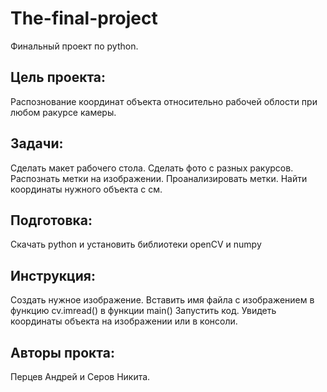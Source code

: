 # The-final-project
Финальный проект по python.


## Цель проекта:
Распознование координат объекта относительно рабочей облости при любом ракурсе камеры.

## Задачи:
Сделать макет рабочего стола.
Сделать фото с разных ракурсов.
Распознать метки на изображении.
Проанализировать метки.
Найти координаты нужного объекта с см.

## Подготовка:
Скачать python и установить библиотеки openCV и numpy

## Инструкция:
Создать нужное изображение.
Вставить имя файла с изображением в функцию cv.imread() в функции main()
Запустить код.
Увидеть координаты объекта на изображении или в консоли.

## Авторы прокта:
Перцев Андрей и Серов Никита.
